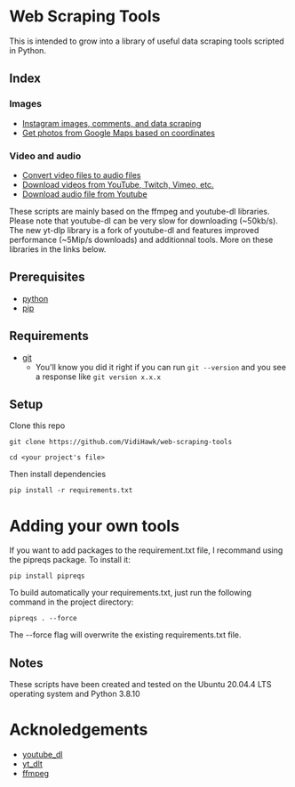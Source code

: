 # Web Scraping Tools

This is intended to grow into a library of useful data scraping tools scripted in Python.

## Index

### Images
- [Instagram images, comments, and data scraping](ig_scraper.py)
- [Get photos from Google Maps based on coordinates](googlemap_places.py)

### Video and audio
- [Convert video files to audio files](video2audio.py)
- [Download videos from YouTube, Twitch, Vimeo, etc.](video2mp4.py)
- [Download audio file from Youtube](youtube2mp3.py)

These scripts are mainly based on the ffmpeg and youtube-dl libraries. Please note that youtube-dl can be very slow for downloading (~50kb/s). The new yt-dlp library is a fork of youtube-dl and features improved performance (~5Mip/s downloads) and additionnal tools. More on these libraries in the links below.

## Prerequisites

- [python](https://www.python.org/downloads/)
- [pip](https://pip.pypa.io/en/stable/)

## Requirements

- [git](https://git-scm.com/book/en/v2/Getting-Started-Installing-Git)
  - You'll know you did it right if you can run `git --version` and you see a response like `git version x.x.x`

## Setup

Clone this repo

`git clone https://github.com/VidiHawk/web-scraping-tools`

`cd <your project's file>`

Then install dependencies

`pip install -r requirements.txt`

# Adding your own tools

If you want to add packages to the requirement.txt file, I recommand using the pipreqs package. To install it:

`pip install pipreqs`

To build automatically your requirements.txt, just run the following command in the project directory:

`pipreqs . --force`

The --force flag will overwrite the existing requirements.txt file.

## Notes

These scripts have been created and tested on the Ubuntu 20.04.4 LTS operating system and Python 3.8.10

# Acknoledgements

- [youtube_dl](https://github.com/ytdl-org/youtube-dl/blob/master/README.md#readme)
- [yt_dlt](https://github.com/yt-dlp/yt-dlp/blob/master/README.md)
- [ffmpeg](https://ffmpeg.org/)
